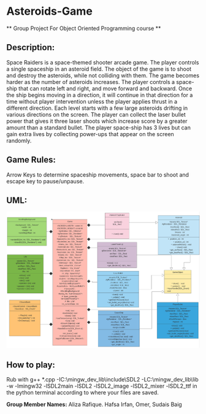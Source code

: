 # Asteroids-Game
** Group Project For Object Oriented Programming course **
## Description:
Space Raiders is a space-themed shooter arcade game. The player controls a single spaceship in an asteroid field. The object of the game is to shoot and destroy the asteroids, while not colliding with them. The game becomes harder as the number of asteroids increases. The player controls a space-ship that can rotate left and right, and move forward and backward. Once the ship begins moving in a direction, it will continue in that direction for a time without player intervention unless the player applies thrust in a different direction. Each level starts with a few large asteroids drifting in various directions on the screen. The player can collect the laser bullet power that gives it three laser shoots which increase score by a greater amount than a standard bullet. The player space-ship has 3 lives but can gain extra lives by collecting power-ups that appear on the screen randomly. 

 

## Game Rules:
Arrow Keys to determine spaceship movements, space bar to shoot and escape key to pause/unpause.

## UML:
![title](Asteroids_Game/Asteroids_UML.png)
## How to play:
Rub with g++ *.cpp -IC:\mingw_dev_lib\include\SDL2 -LC:\mingw_dev_lib\lib -w -lmingw32 -lSDL2main -lSDL2 -lSDL2_image -lSDL2_mixer -lSDL2_ttf in the python terminal according to where your files are saved.


**Group Member Names:**
Aliza Rafique.
Hafsa Irfan,
Omer,
Sudais Baig
